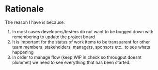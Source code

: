 # Rationale

The reason I have is because:

1. In most cases developers/testers do not want to be bogged down with remembering to update the project board
2. It is important for the status of work items to be transparent for other team members, stakeholders, managers, sponsors etc.. to see whats happening
3. In order to manage flow (keep WIP in check so througput doesnt plummet) we need to see everything that has been started.
